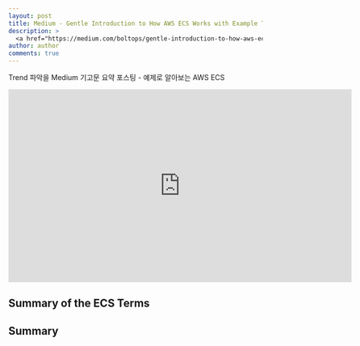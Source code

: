```yaml
---
layout: post
title: Medium - Gentle Introduction to How AWS ECS Works with Example Tutorial
description: >
  <a href="https://medium.com/boltops/gentle-introduction-to-how-aws-ecs-works-with-example-tutorial-cea3d27ce63d">원문 - Tung Nguyen</a>
author: author
comments: true
---
```

Trend 파악을 Medium 기고문 요약 포스팅 - 예제로 알아보는 AWS ECS

<iframe width="680" height="382" src="https://www.youtube.com/embed/P2gGjvM8liU" frameborder="0" allow="accelerometer; autoplay; encrypted-media; gyroscope; picture-in-picture" allowfullscreen></iframe>

## Summary of the ECS Terms

## Summary
